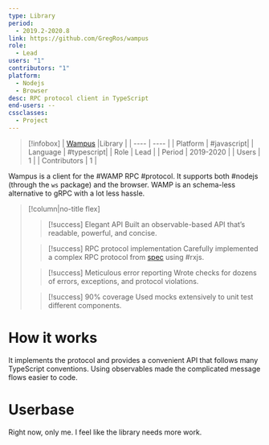 ```yaml
---
type: Library
period:
  - 2019.2-2020.8
link: https://github.com/GregRos/wampus
role:
  - Lead
users: "1"
contributors: "1"
platform:
  - Nodejs
  - Browser
desc: RPC protocol client in TypeScript
end-users: --
cssclasses:
  - Project
---
```

> [!infobox]
> | [Wampus](https://github.com/GregRos/wampus) |Library |
> | ---- | ---- |
> | Platform | #javascript|
> | Language | #typescript|
> | Role | Lead |
> | Period | 2019-2020 |
> | Users | 1 |
> | Contributors | 1 |

Wampus is a client for the #WAMP RPC #protocol. It supports both #nodejs (through the `ws` package) and the browser. WAMP is an schema-less alternative to gRPC with a lot less hassle.
> [!column|no-title flex]
> > [!success] Elegant API
> > Built an observable-based API that’s readable, powerful, and concise.
> 
> > [!success] RPC protocol implementation
> >Carefully implemented a complex RPC protocol from [spec](https://wamp-proto.org/wamp_latest_ietf.html) using #rxjs.
> 
> > [!success] Meticulous error reporting
> > Wrote checks for dozens of errors, exceptions, and protocol violations.
>
> > [!success] 90% coverage
> > Used mocks extensively to unit test different components.
> 
# How it works
It implements the protocol and provides a convenient API that follows many TypeScript conventions. Using observables made the complicated message flows easier to code.

# Userbase
Right now, only me. I feel like the library needs more work.
